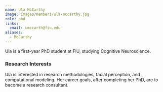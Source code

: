 ```yaml
---
name: Ula McCarthy
image: images/members/ula-mccarthy.jpg
role: phd
links:
  email: umccarth@fiu.edu
aliases:
  - McCarthy
---
```


Ula is a first-year PhD student at FIU, studying Cognitive Neuroscience. 

### Research Interests
Ula is interested in research methodologies, facial perception, and computational modeling. Her career goals, after completing her PhD, are to become a research consultant.
